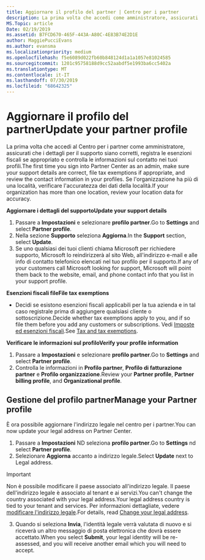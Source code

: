 ```yaml
---
title: Aggiornare il profilo del partner | Centro per i partner
description: La prima volta che accedi come amministratore, assicurati che i dettagli per il supporto siano corretti, registra le esenzioni fiscali se appropriato e controlla le informazioni sul contatto nei tuoi profili.
MS.Topic: article
Date: 02/19/2019
ms.assetid: B7FCD670-465F-443A-A80C-4E83B74E2D1E
author: MaggiePucciEvans
ms.author: evansma
ms.localizationpriority: medium
ms.openlocfilehash: f5e6089d022fb60b848124d1a1a1057e81024585
ms.sourcegitcommit: 1201c95758188d9cc52aabdf5e1993ba6cc5402a
ms.translationtype: MT
ms.contentlocale: it-IT
ms.lasthandoff: 07/30/2019
ms.locfileid: "68642325"
---
```

# <a name="update-your-partner-profile"></a><span data-ttu-id="d7974-103">Aggiornare il profilo del partner</span><span class="sxs-lookup"><span data-stu-id="d7974-103">Update your partner profile</span></span>


<span data-ttu-id="d7974-104">La prima volta che accedi al Centro per i partner come amministratore, assicurati che i dettagli per il supporto siano corretti, registra le esenzioni fiscali se appropriato e controlla le informazioni sul contatto nei tuoi profili.</span><span class="sxs-lookup"><span data-stu-id="d7974-104">The first time you sign into Partner Center as an admin, make sure your support details are correct, file tax exemptions if appropriate, and review the contact information in your profiles.</span></span> <span data-ttu-id="d7974-105">Se l'organizzazione ha più di una località, verificare l'accuratezza dei dati della località.</span><span class="sxs-lookup"><span data-stu-id="d7974-105">If your organization has more than one location, review your location data for accuracy.</span></span>

<span data-ttu-id="d7974-106">**Aggiornare i dettagli del supporto**</span><span class="sxs-lookup"><span data-stu-id="d7974-106">**Update your support details**</span></span>

1.  <span data-ttu-id="d7974-107">Passare a **Impostazioni** e selezionare **profilo partner**.</span><span class="sxs-lookup"><span data-stu-id="d7974-107">Go to **Settings** and select **Partner profile**.</span></span>
2.  <span data-ttu-id="d7974-108">Nella sezione **Supporto** seleziona **Aggiorna**.</span><span class="sxs-lookup"><span data-stu-id="d7974-108">In the **Support** section, select **Update**.</span></span>
3.  <span data-ttu-id="d7974-109">Se uno qualsiasi dei tuoi clienti chiama Microsoft per richiedere supporto, Microsoft lo reindirizzerà al sito Web, all'indirizzo e-mail e alle info di contatto telefonico elencati nel tuo profilo per il supporto.</span><span class="sxs-lookup"><span data-stu-id="d7974-109">If any of your customers call Microsoft looking for support, Microsoft will point them back to the website, email, and phone contact info that you list in your support profile.</span></span>

<span data-ttu-id="d7974-110">**Esenzioni fiscali file**</span><span class="sxs-lookup"><span data-stu-id="d7974-110">**File tax exemptions**</span></span>

-   <span data-ttu-id="d7974-111">Decidi se esistono esenzioni fiscali applicabili per la tua azienda e in tal caso registrale prima di aggiungere qualsiasi cliente o sottoscrizione.</span><span class="sxs-lookup"><span data-stu-id="d7974-111">Decide whether tax exemptions apply to you, and if so file them before you add any customers or subscriptions.</span></span> <span data-ttu-id="d7974-112">Vedi [Imposte ed esenzioni fiscali](tax-and-tax-exemptions.md).</span><span class="sxs-lookup"><span data-stu-id="d7974-112">See [Tax and tax exemptions](tax-and-tax-exemptions.md).</span></span>

<span data-ttu-id="d7974-113">**Verificare le informazioni sul profilo**</span><span class="sxs-lookup"><span data-stu-id="d7974-113">**Verify your profile information**</span></span>

1.  <span data-ttu-id="d7974-114">Passare a **Impostazioni** e selezionare **profilo partner**.</span><span class="sxs-lookup"><span data-stu-id="d7974-114">Go to **Settings** and select **Partner profile**.</span></span> 
2.  <span data-ttu-id="d7974-115">Controlla le informazioni in **Profilo partner**, **Profilo di fatturazione partner** e **Profilo organizzazione**.</span><span class="sxs-lookup"><span data-stu-id="d7974-115">Review your **Partner profile**, **Partner billing profile**, and **Organizational profile**.</span></span>

## <a name="manage-your-partner-profile"></a><span data-ttu-id="d7974-116">Gestione del profilo partner</span><span class="sxs-lookup"><span data-stu-id="d7974-116">Manage your Partner profile</span></span> 

<span data-ttu-id="d7974-117">È ora possibile aggiornare l'indirizzo legale nel centro per i partner.</span><span class="sxs-lookup"><span data-stu-id="d7974-117">You can now update your legal address on Partner Center.</span></span>

1. <span data-ttu-id="d7974-118">Passare a **Impostazioni** ND seleziona **profilo partner**.</span><span class="sxs-lookup"><span data-stu-id="d7974-118">Go to **Settings** nd select **Partner profile**.</span></span> 
2. <span data-ttu-id="d7974-119">Selezionare **Aggiorna** accanto a indirizzo legale.</span><span class="sxs-lookup"><span data-stu-id="d7974-119">Select **Update** next to Legal address.</span></span> 

>[!Important]
><span data-ttu-id="d7974-120">Non è possibile modificare il paese associato all'indirizzo legale. Il paese dell'indirizzo legale è associato al tenant e ai servizi.</span><span class="sxs-lookup"><span data-stu-id="d7974-120">You can't change the country associated with your legal address.Your legal address country is tied to your tenant and services.</span></span> <span data-ttu-id="d7974-121">Per informazioni dettagliate, vedere [modificare l'indirizzo legale](https://docs.microsoft.com/office365/admin/manage/change-address-contact-and-more?view=o365-worldwide).</span><span class="sxs-lookup"><span data-stu-id="d7974-121">For details, read [Change your legal address](https://docs.microsoft.com/office365/admin/manage/change-address-contact-and-more?view=o365-worldwide).</span></span>

3. <span data-ttu-id="d7974-122">Quando si seleziona **Invia**, l'identità legale verrà valutata di nuovo e si riceverà un altro messaggio di posta elettronica che dovrà essere accettato.</span><span class="sxs-lookup"><span data-stu-id="d7974-122">When you select **Submit**, your legal identity will be re-assessed, and you will receive another email which you will need to accept.</span></span>



 



